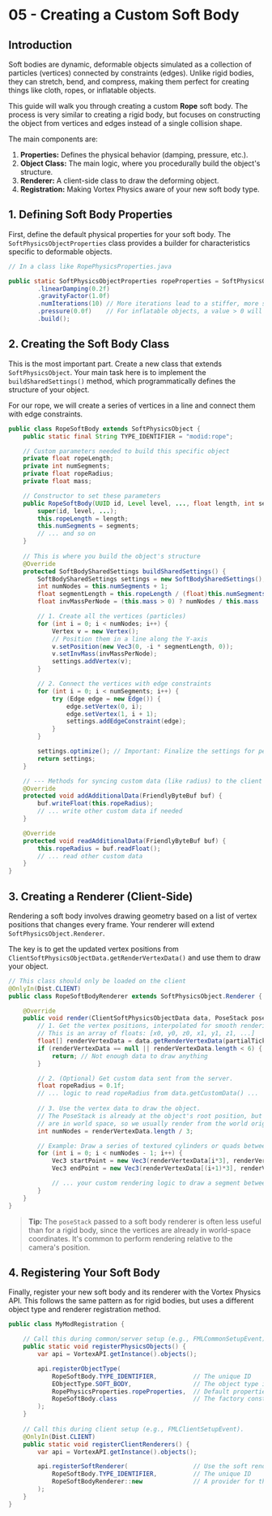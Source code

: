 # 05 - Creating a Custom Soft Body

## Introduction

Soft bodies are dynamic, deformable objects simulated as a collection of particles (vertices) connected by constraints (edges). Unlike rigid bodies, they can stretch, bend, and compress, making them perfect for creating things like cloth, ropes, or inflatable objects.

This guide will walk you through creating a custom **Rope** soft body. The process is very similar to creating a rigid body, but focuses on constructing the object from vertices and edges instead of a single collision shape.

The main components are:
1.  **Properties:** Defines the physical behavior (damping, pressure, etc.).
2.  **Object Class:** The main logic, where you procedurally build the object's structure.
3.  **Renderer:** A client-side class to draw the deforming object.
4.  **Registration:** Making Vortex Physics aware of your new soft body type.

## 1. Defining Soft Body Properties

First, define the default physical properties for your soft body. The `SoftPhysicsObjectProperties` class provides a builder for characteristics specific to deformable objects.

```java
// In a class like RopePhysicsProperties.java

public static SoftPhysicsObjectProperties ropeProperties = SoftPhysicsObjectProperties.builder()
        .linearDamping(0.2f)
        .gravityFactor(1.0f)
        .numIterations(10) // More iterations lead to a stiffer, more stable simulation
        .pressure(0.0f)    // For inflatable objects, a value > 0 will make it expand
        .build();
```

## 2. Creating the Soft Body Class

This is the most important part. Create a new class that extends `SoftPhysicsObject`. Your main task here is to implement the `buildSharedSettings()` method, which programmatically defines the structure of your object.

For our rope, we will create a series of vertices in a line and connect them with edge constraints.

```java
public class RopeSoftBody extends SoftPhysicsObject {
    public static final String TYPE_IDENTIFIER = "modid:rope";

    // Custom parameters needed to build this specific object
    private float ropeLength;
    private int numSegments;
    private float ropeRadius;
    private float mass;

    // Constructor to set these parameters
    public RopeSoftBody(UUID id, Level level, ..., float length, int segments, float radius, float mass) {
        super(id, level, ...);
        this.ropeLength = length;
        this.numSegments = segments;
        // ... and so on
    }
    
    // This is where you build the object's structure
    @Override
    protected SoftBodySharedSettings buildSharedSettings() {
        SoftBodySharedSettings settings = new SoftBodySharedSettings();
        int numNodes = this.numSegments + 1;
        float segmentLength = this.ropeLength / (float)this.numSegments;
        float invMassPerNode = (this.mass > 0) ? numNodes / this.mass : 0f;

        // 1. Create all the vertices (particles)
        for (int i = 0; i < numNodes; i++) {
            Vertex v = new Vertex();
            // Position them in a line along the Y-axis
            v.setPosition(new Vec3(0, -i * segmentLength, 0));
            v.setInvMass(invMassPerNode);
            settings.addVertex(v);
        }

        // 2. Connect the vertices with edge constraints
        for (int i = 0; i < numSegments; i++) {
            try (Edge edge = new Edge()) {
                edge.setVertex(0, i);
                edge.setVertex(1, i + 1);
                settings.addEdgeConstraint(edge);
            }
        }

        settings.optimize(); // Important: Finalize the settings for performance
        return settings;
    }

    // --- Methods for syncing custom data (like radius) to the client ---
    @Override
    protected void addAdditionalData(FriendlyByteBuf buf) {
        buf.writeFloat(this.ropeRadius);
        // ... write other custom data if needed
    }

    @Override
    protected void readAdditionalData(FriendlyByteBuf buf) {
        this.ropeRadius = buf.readFloat();
        // ... read other custom data
    }
}
```

## 3. Creating a Renderer (Client-Side)

Rendering a soft body involves drawing geometry based on a list of vertex positions that changes every frame. Your renderer will extend `SoftPhysicsObject.Renderer`.

The key is to get the updated vertex positions from `ClientSoftPhysicsObjectData.getRenderVertexData()` and use them to draw your object.

```java
// This class should only be loaded on the client
@OnlyIn(Dist.CLIENT)
public class RopeSoftBodyRenderer extends SoftPhysicsObject.Renderer {

    @Override
    public void render(ClientSoftPhysicsObjectData data, PoseStack poseStack, ...) {
        // 1. Get the vertex positions, interpolated for smooth rendering.
        // This is an array of floats: [x0, y0, z0, x1, y1, z1, ...]
        float[] renderVertexData = data.getRenderVertexData(partialTicks);
        if (renderVertexData == null || renderVertexData.length < 6) {
            return; // Not enough data to draw anything
        }

        // 2. (Optional) Get custom data sent from the server.
        float ropeRadius = 0.1f;
        // ... logic to read ropeRadius from data.getCustomData() ...
        
        // 3. Use the vertex data to draw the object.
        // The PoseStack is already at the object's root position, but the vertices
        // are in world space, so we usually render from the world origin (0,0,0).
        int numNodes = renderVertexData.length / 3;

        // Example: Draw a series of textured cylinders or quads between the vertices
        for (int i = 0; i < numNodes - 1; i++) {
            Vec3 startPoint = new Vec3(renderVertexData[i*3], renderVertexData[i*3+1], renderVertexData[i*3+2]);
            Vec3 endPoint = new Vec3(renderVertexData[(i+1)*3], renderVertexData[(i+1)*3+1], renderVertexData[(i+1)*3+2]);

            // ... your custom rendering logic to draw a segment between startPoint and endPoint ...
        }
    }
}
```
> **Tip:** The `poseStack` passed to a soft body renderer is often less useful than for a rigid body, since the vertices are already in world-space coordinates. It's common to perform rendering relative to the camera's position.

## 4. Registering Your Soft Body

Finally, register your new soft body and its renderer with the Vortex Physics API. This follows the same pattern as for rigid bodies, but uses a different object type and renderer registration method.

```java
public class MyModRegistration {

    // Call this during common/server setup (e.g., FMLCommonSetupEvent).
    public static void registerPhysicsObjects() {
        var api = VortexAPI.getInstance().objects();

        api.registerObjectType(
            RopeSoftBody.TYPE_IDENTIFIER,          // The unique ID
            EObjectType.SOFT_BODY,                 // The object type is SOFT_BODY
            RopePhysicsProperties.ropeProperties,  // Default properties
            RopeSoftBody.class                     // The factory constructor
        );
    }
    
    // Call this during client setup (e.g., FMLClientSetupEvent).
    @OnlyIn(Dist.CLIENT)
    public static void registerClientRenderers() {
        var api = VortexAPI.getInstance().objects();

        api.registerSoftRenderer(                  // Use the soft renderer method
            RopeSoftBody.TYPE_IDENTIFIER,          // The unique ID
            RopeSoftBodyRenderer::new              // A provider for the renderer
        );
    }
}
```